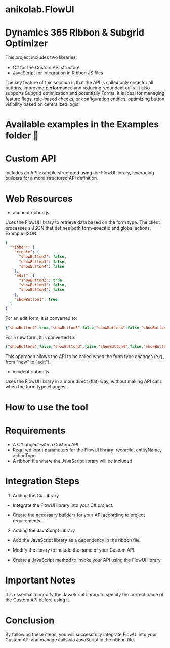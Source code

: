 # anikolab.FlowUI

# Dynamics 365 Ribbon & Subgrid Optimizer

This project includes two libraries:
- C# for the Custom API structure
- JavaScript for integration in Ribbon JS files


The key feature of this solution is that the API is called only once for all buttons, improving performance and reducing redundant calls. It also supports Subgrid optimization and potentially Forms.
It is ideal for managing feature flags, role-based checks, or configuration entities, optimizing button visibility based on centralized logic.

# Available examples in the Examples folder 📂
# Custom API
Includes an API example structured using the FlowUI library, leveraging builders for a more structured API definition.
# Web Resources
- account.ribbon.js

Uses the FlowUI library to retrieve data based on the form type.
The client processes a JSON that defines both form-specific and global actions.
Example JSON:
```json
{
  "ribbon": {
    "create": {
      "showButton2": false,
      "showButton3": false,
      "showButton4": false
    },
    "edit": {
      "showButton2": true,
      "showButton3": false,
      "showButton4": false
    },
    "showButton1": true
  }
}
```
For an edit form, it is converted to:
```json
{"showButton2":true,"showButton3":false,"showButton4":false,"showButton1":true}
```
For a new form, it is converted to:
```json
{"showButton2":false,"showButton3":false,"showButton4":false,"showButton1":true}
```
This approach allows the API to be called when the form type changes (e.g., from "new" to "edit").
- incident.ribbon.js

Uses the FlowUI library in a more direct (flat) way, without making API calls when the form type changes.


# How to use the tool

# Requirements

- A C# project with a Custom API
- Required input parameters for the FlowUI library: recordId, entityName, actionType
- A ribbon file where the JavaScript library will be included

# Integration Steps

1. Adding the C# Library

- Integrate the FlowUI library into your C# project.

- Create the necessary builders for your API according to project requirements.

2. Adding the JavaScript Library

- Add the JavaScript library as a dependency in the ribbon file.

- Modify the library to include the name of your Custom API.

- Create a JavaScript method to invoke your API using the FlowUI library.

# Important Notes

It is essential to modify the JavaScript library to specify the correct name of the Custom API before using it.

# Conclusion

By following these steps, you will successfully integrate FlowUI into your Custom API and manage calls via JavaScript in the ribbon file.
